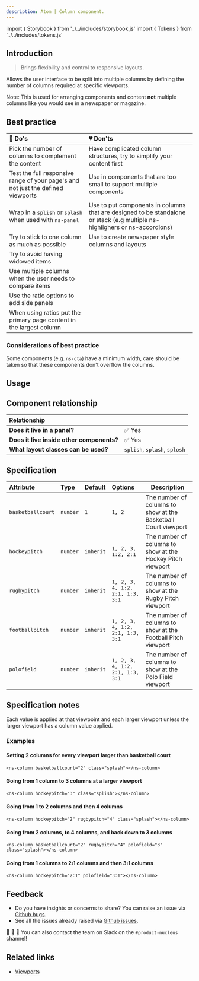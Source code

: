 ```yaml
---
description: Atom | Column component.
---
```


import { Storybook } from '../../includes/storybook.js'
import { Tokens } from '../../includes/tokens.js'

## Introduction

> Brings flexibility and control to responsive layouts.

Allows the user interface to be split into multiple columns by defining the number of columns required at specific viewports.

Note: This is used for arranging components and content **not** multiple columns like you would see in a newspaper or magazine.

## Best practice

| 💚 Do's | 💔 Don'ts |
| :---  | :---  |
| Pick the number of columns to complement the content | Have complicated column structures, try to simplify your content first |
| Test the full responsive range of your page's and not just the defined viewports | Use in components that are too small to support multiple components |
| Wrap in a `splish` or `splash` when used with `ns-panel` | Use to put components in columns that are designed to be standalone or stack (e.g multiple ns-highlighers or ns-accordions) |
| Try to stick to one column as much as possible | Use to create newspaper style columns and layouts |
| Try to avoid having widowed items | |
| Use multiple columns when the user needs to compare items | |
| Use the ratio options to add side panels | | 
| When using ratios put the primary page content in the largest column | |

### Considerations of best practice

Some components (e.g. `ns-cta`) have a minimum width, care should be taken so that these components don't overflow the columns.

## Usage

<Storybook story="components-ns-column--standard"></Storybook>

## Component relationship

| **Relationship**|  |
| :---  | :--- |
| **Does it live in a panel?** | ✅ Yes  |
| **Does it live inside other components?** | ✅ Yes |
| **What layout classes can be used?** | `splish`, `splash`, `splosh` |

## Specification

| Attribute | Type | Default | Options | Description |
| :--- | :--- | :--- | :--- |-------------|
| `basketballcourt` | `number` | `1` |  `1, 2` | The number of columns to show at the Basketball Court viewport |
| `hockeypitch` | `number` | `inherit` |  `1, 2, 3, 1:2, 2:1` | The number of columns to show at the Hockey Pitch viewport |
| `rugbypitch` | `number` | `inherit` |  `1, 2, 3, 4, 1:2, 2:1, 1:3, 3:1` | The number of columns to show at the Rugby Pitch viewport |
| `footballpitch` | `number` | `inherit` |  `1, 2, 3, 4, 1:2, 2:1, 1:3, 3:1` | The number of columns to show at the Football Pitch viewport |
| `polofield` | `number` | `inherit` |  `1, 2, 3, 4, 1:2, 2:1, 1:3, 3:1` | The number of columns to show at the Polo Field viewport |

## Specification notes

Each value is applied at that viewpoint and each larger viewport unless the larger viewport has a column value applied.

### Examples

#### Setting 2 columns for every viewport larger than basketball court

```markup
<ns-column basketballcourt="2" class="splash"></ns-column>
```

#### Going from 1 column to 3 columns at a larger viewport

```markup
<ns-column hockeypitch="3" class="splish"></ns-column>
```

#### Going from 1 to 2 columns and then 4 columns

```markup
<ns-column hockeypitch="2" rugbypitch="4" class="splash"></ns-column>
```

#### Going from 2 columns, to 4 columns, and back down to 3 columns

```markup
<ns-column basketballcourt="2" rugbypitch="4" polofield="3" class="splash"></ns-column>
```

#### Going from 1 columns to 2:1 columns and then 3:1 columns

```markup
<ns-column hockeypitch="2:1" polofield="3:1"></ns-column>
```

<Tokens component="column"></Tokens>

## Feedback

* Do you have insights or concerns to share? You can raise an issue via [Github bugs](https://github.com/ConnectedHomes/nucleus/issues/new?assignees=&labels=Bug&template=a--bug-report.md&title=[bug]%20[ns-column]).
* See all the issues already raised via [Github issues](https://github.com/connectedHomes/nucleus/issues?utf8=%E2%9C%93&q=is%3Aopen+is%3Aissue+label%3ABug+[ns-column]).

💩 🎉 🦄 You can also contact the team on Slack on the `#product-nucleus` channel!

## Related links

* [Viewports](foundations/viewports.md)
